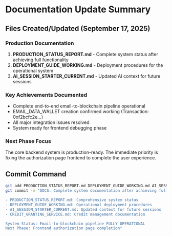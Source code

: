 # Documentation Update Summary

## Files Created/Updated (September 17, 2025)

### Production Documentation
1. **PRODUCTION_STATUS_REPORT.md** - Complete system status after achieving full functionality
2. **DEPLOYMENT_GUIDE_WORKING.md** - Deployment procedures for the operational system
3. **AI_SESSION_STARTER_CURRENT.md** - Updated AI context for future sessions

### Key Achievements Documented
- Complete end-to-end email-to-blockchain pipeline operational
- EMAIL_DATA_WALLET creation confirmed working (Transaction: 0xf2bcfc2e...)
- All major integration issues resolved
- System ready for frontend debugging phase

### Next Phase Focus
The core backend system is production-ready. The immediate priority is fixing the authorization page frontend to complete the user experience.

## Commit Command
```bash
git add PRODUCTION_STATUS_REPORT.md DEPLOYMENT_GUIDE_WORKING.md AI_SESSION_STARTER_CURRENT.md CREDIT_GRANTING_SERVICE.md
git commit -m "DOCS: Complete system documentation after achieving full functionality

- PRODUCTION_STATUS_REPORT.md: Comprehensive system status
- DEPLOYMENT_GUIDE_WORKING.md: Operational deployment procedures  
- AI_SESSION_STARTER_CURRENT.md: Updated context for future sessions
- CREDIT_GRANTING_SERVICE.md: Credit management documentation

System Status: Email-to-blockchain pipeline FULLY OPERATIONAL
Next Phase: Frontend authorization page completion"
```
